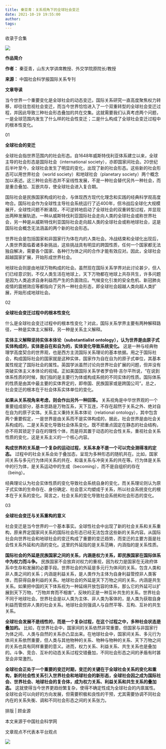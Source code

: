 ```yaml
---
title: 秦亚青：关系视角下的全球社会变迁
date: 2021-10-19 19:55:00
author: 
tags: 
---
```



收录于合集

![](/images/443/2.gif)

  

**作品简介**

 **作者：** 秦亚青，山东大学讲席教授、外交学院原院长/教授

 **来源：** 中国社会科学报国际关系专刊

  

 **文章导读**

  

当今世界一个重要变化是全球社会的动态变迁。国际关系研究一直高度聚焦权力转移，却往往忽视社会变迁，而当今世界恰恰进入了一个双重转型的全球社会变迁过程，并因此导致三种社会形态叠加的共在交集。这就需要我们认真考虑两个问题，一是全球范围内发生了什么样的社会性变迁；二是什么构成了全球社会变迁过程中的根本性变化。

  

01

 **全球社会的变迁**  

  

全球社会指世界范围内的社会形态。自1648年威斯特伐利亚体系建立以来，全球主导的社会形态是国际社会（international
society），亦即国家间社会。20世纪后半叶至今，全球社会发生了明显的变化，出现了新的社会形态。这些新的社会形态可以用世界社会（world
society）和地球社会（planetary
society）两个概念加以表述。这三种社会形态并不呈线性发展，不是一种社会替代另外一种社会，而是重合叠加、互嵌共存，使全球社会进入复合期。

  

国际社会是民族国家构成的社会，与体现西方现代化理念和实践的经典科学观高度吻合。国际社会作为全球性主导社会系统运行了近400年，但冷战后全球化大规模展开，全球性问题不断涌现，不可逆转地启动了全球社会的双重转型过程，并显现出两种发展轨迹。一种从威斯特伐利亚国际社会走向人类的全球社会或称世界社会，另一种是从威斯特伐利亚国际社会走向超人类的全球社会或称地球社会，这是国际社会概念无法涵盖的两个新的社会形态。

  

世界社会是包括国家和非国家行为体在内的人类社会。冷战结束和全球化出现后，人类世界面临着诸多新挑战，这些挑战具有明显的跨国性质，任何一个国家都无法独自解决，需要各个国家、各种行为体之间的合作才能有效应对。因此，全球社会超越国家扩展，开始形成世界社会。

  

地球社会则是由地球万物构成的社会。虽然现在国际关系学界对此讨论甚少，但人们已经意识到，不仅人类生活在地球上，天下万物都在地球上共存共生，许多问题是因为人类追求自身利益而产生的负面效应。气候变化引发的安全危机、新冠肺炎疫情的震撼效应等都指向了另外一种社会形态，即全球社会超越人类向超人类扩展，开始形成地球社会。

  

02

 **全球社会变迁过程中的根本性变化**  

  

什么是全球社会变迁过程中的根本性变化？对此，国际关系学界主要有两种解释路径，一种是实体主义解释，另一种是关系主义解释。

  

 **实体主义解释坚持实体本体论（substantialist
ontology），认为世界是由原子式实体构成的，实体是自在和自为的，实体变化导致系统变化。**
这是一种与经典物理学高度契合的世界观，也是西方主流国际关系理论的基本依据。用之于国际社会，构成国际社会的国家就是这种实体，国家作为自在自为的原子式单位，其基本属性规定了国际社会的属性。英国学派虽然讨论向世界社会扩展的问题，但并没有突破实体主义本体论的视域。正如美国国际关系学者罗伯特·吉尔平所说，“在说到体系性质的时候，我们指的是主要行为体或构成系统的不同实体的性质。国际体系的性质是由其中最主要的实体界定的，即帝国、民族国家或是跨国公司”。总之，社会变迁的根本在于社会体系实体单位的变化。

  

 **如果从关系视角来考虑，则会作出另外一种回答。**
关系视角是中华世界观的一个重要组成部分，基本思路是万物互系，天下互连，不存在超然于关系之外、绝对自在自为的原子实体。关系主义秉持关系本体论（relational
ontology），其中包含两个重要假定，一是世界是由关系而不是实体构成的，据此，社会世界是由社会关系构成的。二是关系变化导致社会体系变化。既不把重点固定在静态的社会结构，亦不将其锁定于自在的理性个体，而是将其置于动态的社会性关系，重视社会关系性质的变化，这是关系主义的一个核心内容。

  

 **构成世界的关系是一个复杂的运动过程，关系本身不是一个可以完全测得准的定态。**
过程中的社会关系会处于叠加态，呈现为多种形态的随机共在。比如，国家间关系与多元行为体间关系的共在、和谐关系与冲突关系的共在等。行为体是关系中的行为体，是关系运动中的生成（becoming），而不是自组织的存在（being）。

  

经典理论认为社会实体性质的变化导致社会系统自身的变化，而关系理论则认为原子式实体的生命存在、身份确定、社会意义均塑成于关系，所以社会系统变化的根本在于关系的变化。简言之，社会关系的变化导致社会系统和社会形态的变化。

  

03

 **全球社会变迁与关系重构的意义**  

  

社会变迁是当今世界的一个基本事实。全球性社会中出现了新的社会关系和关系重构，原来界定国家间关系的国际社会形态已经无法包含这些新的关系内容。从国际社会向世界社会和地球社会的变迁构成了重要的变迁趋势，而变迁的主要方面是社会性关系外延和内涵的变化。这里的外延指的是关系范畴，内涵指的是关系性质。

  

 **国际社会的外延是民族国家之间的关系，内涵是权力关系，即民族国家在国际体系中为权力而斗争。**
民族国家不会放弃对权力的重视，因为权力是国家在无政府体系中生存和发展的必要手段。世界社会的外延是多元行为体间的关系，包含人类和非人类之间的关系；内涵是利益关系，是人类作为主体为自身利益管控非人类客体，而获得自身利益的关系。地球社会的外延是天下万物之间的关系，内涵是共生关系。如果把中国的天下体系视为一种延绵开放包容的体系，那么它的外延可以扩展到天下万物，“万物并育而不相害”，反映的正是一种互补共生的关系。世界社会不同于地球社会。世界社会是以人类为主体、非人类为客体的，是人类为获取自身利益而管控非人类的社会关系。地球社会则强调人与自然平等、互构、互补的共生关系。

  

 **全球社会发展不是线性的，而是一个复杂过程，在这个过程之中，多种社会状态是叠加的。**
比如，在世界社会中，国家间的关系依然非常重要。但国家与非国家行为体之间、人类与自然的关系亦凸显出来。在地球社会中，国家间关系、多元行为体间关系依然重要，但人类与其他物种的关系、物种与物种的关系、天下万物之间的关系也具有同样重要的意义。进而，权力关系、利益关系、共生关系也是叠加的。斗争、竞合、互补的动态关系过程交错叠加，不同社会形态之间的矛盾有时甚至会非常激烈。

  

**全球社会正处于一个重要的变迁时期，变迁的关键在于全球社会关系的变化和重构，新的社会性关系引入世界社会和地球社会的新形态，全球社会因之成为国际社会、世界社会、地球社会的复合体，成为权力关系、利益关系和共生关系的叠加态。**
这就使得当今世界更趋纷繁复杂，使得不确定性成为全球社会的内禀属性。全球社会可以向好的方向发展，但需要积极和良性的干预，尤其需要协调不同社会内在的关系失衡、调和不同社会形态之间的关系张力。

  

排版 | 顾金源

本文来源于中国社会科学网

文章观点不代表本平台观点

![](/images/443/3.gif)


